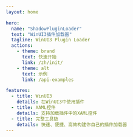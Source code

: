 ```yaml
---
layout: home

hero:
  name: "ShadowPluginLoader"
  text: "WinUI3插件加载器"
  tagline: WinUI3 Plugin Loader
  actions:
    - theme: brand
      text: 快速开始
      link: /zh/init/
    - theme: alt
      text: 示例
      link: /api-examples

features:
  - title: WinUI3
    details: 在WinUI3中使用插件
  - title: XAML控件
    details: 支持加载插件中的XAML控件
  - title: 完整工具链
    details: 快速、便捷、高效构建你自己的插件加载器
---
```


